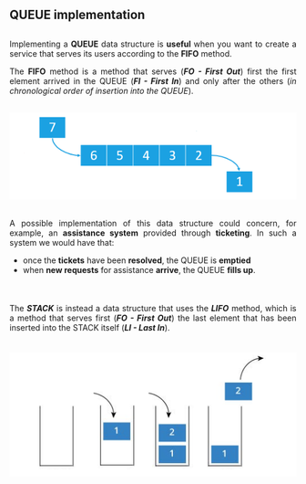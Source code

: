 ## QUEUE implementation
<div style="text-align: justify; margin-bottom : 30px; margin-top: 30px"> 

Implementing a **QUEUE** data structure is **useful** when you want to create a service that serves its users according to the **FIFO** method.

The **FIFO** method is a method that serves (_**FO - First Out**_) first the first element arrived in the QUEUE (_**FI - First In**_) and only after the others (_in chronological order of insertion into the QUEUE_).

</div>

<div style="text-align: center; margin-bottom: 30px">

![queue.png](queue.png)

</div>

<div style="text-align: justify; margin-bottom: 50px"> 

A possible implementation of this data structure could concern, for example, an **assistance system** provided through **ticketing**.
In such a system we would have that:
- once the **tickets** have been **resolved**, the QUEUE is **emptied**
- when **new requests** for assistance **arrive**, the QUEUE **fills up**.

</div>

<div style="text-align: justify; margin-bottom: 35px">

The **_STACK_** is instead a data structure that uses the _**LIFO**_ method, which is a method that serves first (_**FO - First Out**_) the last element that has been inserted into the STACK itself (_**LI - Last In**_).

</div>

<div style="text-align: center"> 

![stack.png](stack.png)

</div>